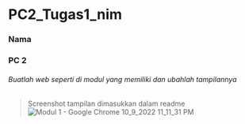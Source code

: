 # PC2_Tugas1_nim
### Nama
### PC 2


###### Buatlah web seperti di modul yang memiliki dan ubahlah tampilannya 
> Screenshot tampilan dimasukkan dalam readme
![Modul 1 - Google Chrome 10_9_2022 11_11_31 PM](https://user-images.githubusercontent.com/86070778/194768222-4eb8db1e-4544-4c3f-87ba-c9f35b6af415.png)
